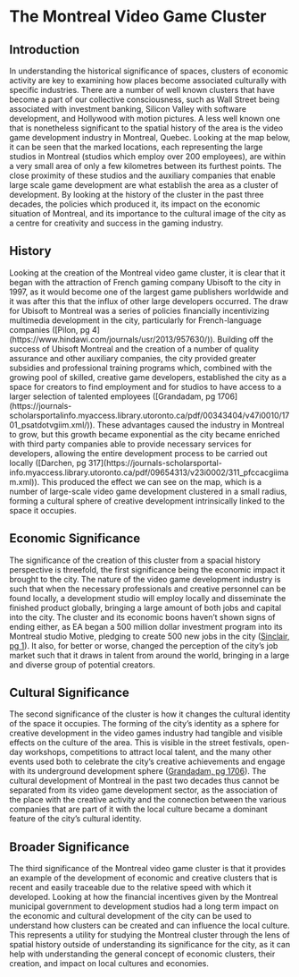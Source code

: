 # The Montreal Video Game Cluster
<h2 id=intro>Introduction</h2>

<p>In understanding the historical significance of spaces, clusters of economic activity are key to examining how places become associated culturally with specific industries. There are a number of well known clusters that have become a part of our collective consciousness, such as Wall Street being associated with investment banking, Silicon Valley with software development, and Hollywood with motion pictures. A less well known one that is nonetheless significant to the spatial history of the area is the video game development industry in Montreal, Quebec. Looking at the map below, it can be seen that the marked locations, each representing the large studios in Montreal (studios which employ over 200 employees), are within a very small area of only a few kilometres between its furthest points. The close proximity of these studios and the auxiliary companies that enable large scale game development are what establish the area as a cluster of development. By looking at the history of the cluster in the past three decades, the policies which produced it, its impact on the economic situation of Montreal, and its importance to the cultural image of the city as a centre for creativity and success in the gaming industry.</p>


<div class="markers">
  <!-- these buttons hide/show all the markers  -->
  <!-- to hide/show blue or red markers instead, change my_markers below to blue_markers
       to red_markers.  If you have defined your own color (or other) arrays, use those instead -->

</div>
  <div id="mapcontainer">
    <div id="map_canvas"></div>
  </div>
  <div id="map_legend"></div>
</div>

<h2 id=history>History</h2>
Looking at the creation of the Montreal video game cluster, it is clear that it began with the attraction of French gaming company Ubisoft to the city in 1997, as it would become one of the largest game publishers worldwide and it was after this that the influx of other large developers occurred. The draw for Ubisoft to Montreal was a series of policies financially incentivizing multimedia development in the city, particularly for French-language companies ([Pilon, pg 4](https://www.hindawi.com/journals/usr/2013/957630/)). Building off the success of Ubisoft Montreal and the creation of a number of quality assurance and other auxiliary companies, the city provided greater subsidies and professional training programs which, combined with the growing pool of skilled, creative game developers, established the city as a space for creators to find employment and for studios to have access to a larger selection of talented employees ([Grandadam, pg 1706](https://journals-scholarsportalinfo.myaccess.library.utoronto.ca/pdf/00343404/v47i0010/1701_psatdotvgiim.xml/)). These advantages caused the industry in Montreal to grow, but this growth became exponential as the city became enriched with third party companies able to provide necessary services for developers, allowing the entire development process to be carried out locally ([Darchen, pg 317](https://journals-scholarsportal-info.myaccess.library.utoronto.ca/pdf/09654313/v23i0002/311_pfccacgiimam.xml)). This produced the effect we can see on the map, which is a number of large-scale video game development clustered in a small radius, forming a cultural sphere of creative development intrinsically linked to the space it occupies.

<h2 id=eco>Economic Significance</h2>

The significance of the creation of this cluster from a spacial history perspective is threefold, the first significance being the economic impact it brought to the city. The nature of the video game development industry is such that when the necessary professionals and creative personnel can be found locally, a development studio will employ locally and disseminate the finished product globally, bringing a large amount of both jobs and capital into the city. The cluster and its economic boons haven’t shown signs of ending either, as EA began a 500 million dollar investment program into its Montreal studio Motive, pledging to create 500 new jobs in the city ([Sinclair, pg 1](https://www.gamesindustry.biz/articles/2017-04-07-ea-plans-to-add-500-new-jobs-in-montreal)). It also, for better or worse, changed the perception of the city’s job market such that it draws in talent from around the world, bringing in a large and diverse group of potential creators.

<h2 id=cult>Cultural Significance</h2>

The second significance of the cluster is how it changes the cultural identity of the space it occupies. The forming of the city’s identity as a sphere for creative development in the video games industry had tangible and visible effects on the culture of the area. This is visible in the street festivals, open-day workshops, competitions to attract local talent, and the many other events used both to celebrate the city’s creative achievements and engage with its underground development sphere ([Grandadam, pg 1706](https://journals-scholarsportalinfo.myaccess.library.utoronto.ca/pdf/00343404/v47i0010/1701_psatdotvgiim.xml)). The cultural development of Montreal in the past two decades thus cannot be separated from its video game development sector, as the association of the place with the creative activity and the connection between the various companies that are part of it with the local culture became a dominant feature of the city’s cultural identity.

<h2 id=broad>Broader Significance</h2>

The third significance of the Montreal video game cluster is that it provides an example of the development of economic and creative clusters that is recent and easily traceable due to the relative speed with which it developed. Looking at how the financial incentives given by the Montreal municipal government to development studios had a long term impact on the economic and cultural development of the city can be used to understand how clusters can be created and can influence the local culture. This represents a utility for studying the Montreal cluster through the lens of spatial history outside of understanding its significance for the city, as it can help with understanding the general concept of economic clusters, their creation, and impact on local cultures and economies.
